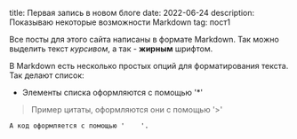 title: Первая запись в новом блоге
date: 2022-06-24
description: Показываю некоторые возможности Markdown
tag: пост1


Все посты для этого сайта написаны в формате Markdown. Так можно выделить текст *курсивом*, а так - **жирным** шрифтом.

В Markdown есть несколько простых опций для форматирования текста. Так делают список:

* Элементы списка оформляются с помощью '*'


> Пример цитаты, оформляются они с помощью '>'

    А код оформляется с помощью '    '.